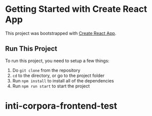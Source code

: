 # Getting Started with Create React App

This project was bootstrapped with [Create React App](https://github.com/facebook/create-react-app).

## Run This Project

To run this project, you need to setup a few things:

1. Do `git clone` from the repository
2. `cd` to the directory, or go to the project folder
3. Run `npm install` to install all of the dependencies
4. Run `npm run start` to start the project

# inti-corpora-frontend-test
